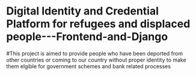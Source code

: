 # Digital Identity and Credential Platform for refugees and displaced people---Frontend-and-Django
#This project is aimed to provide people who have been deported from other countries or coming to our country without proper identity to make them elgible for government schemes and bank related processes
